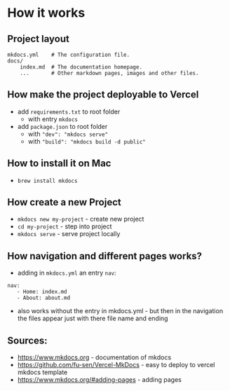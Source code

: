 # How it works

## Project layout

    mkdocs.yml    # The configuration file.
    docs/
        index.md  # The documentation homepage.
        ...       # Other markdown pages, images and other files.

## How make the project deployable to Vercel

* add `requirements.txt` to root folder
    * with entry `mkdocs`
* add `package.json` to root folder 
    * with `"dev": "mkdocs serve"`
    * with `"build": "mkdocs build -d public"`

## How to install it on Mac

* `brew install mkdocs`

## How create a new Project

* `mkdocs new my-project` - create new project
* `cd my-project` - step into project
* `mkdocs serve` - serve project locally

## How navigation and different pages works?

* adding in `mkdocs.yml` an entry `nav`:
```
nav:
   - Home: index.md
   - About: about.md
```
* also works without the entry in mkdocs.yml - but then in the navigation the files appear just with there file name and ending

## Sources:

* <https://www.mkdocs.org> - documentation of mkdocs
* <https://github.com/fu-sen/Vercel-MkDocs> - easy to deploy to vercel mkdocs template
* <https://www.mkdocs.org/#adding-pages> - adding pages
